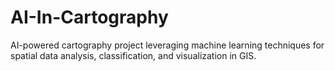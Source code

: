 # AI-In-Cartography
AI-powered cartography project leveraging machine learning techniques for spatial data analysis, classification, and visualization in GIS.
